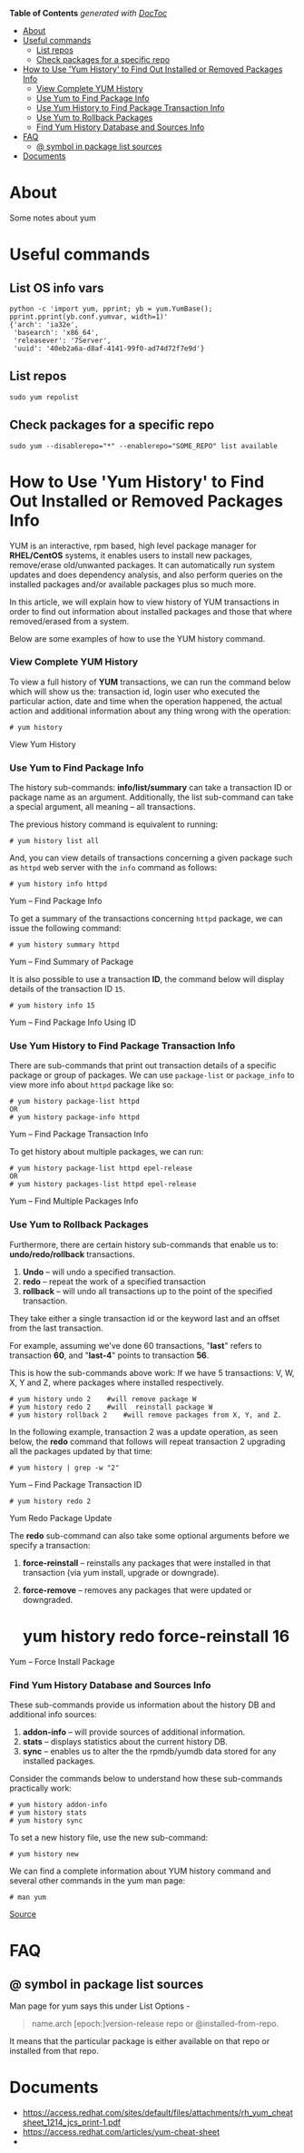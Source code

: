 <!-- START doctoc generated TOC please keep comment here to allow auto update -->
<!-- DON'T EDIT THIS SECTION, INSTEAD RE-RUN doctoc TO UPDATE -->
**Table of Contents**  *generated with [DocToc](https://github.com/thlorenz/doctoc)*

- [About](#about)
- [Useful commands](#useful-commands)
  - [List repos](#list-repos)
  - [Check packages for a specific repo](#check-packages-for-a-specific-repo)
- [How to Use 'Yum History' to Find Out Installed or Removed Packages Info](#how-to-use-yum-history-to-find-out-installed-or-removed-packages-info)
    - [View Complete YUM History](#view-complete-yum-history)
    - [Use Yum to Find Package Info](#use-yum-to-find-package-info)
    - [Use Yum History to Find Package Transaction Info](#use-yum-history-to-find-package-transaction-info)
    - [Use Yum to Rollback Packages](#use-yum-to-rollback-packages)
    - [Find Yum History Database and Sources Info](#find-yum-history-database-and-sources-info)
- [FAQ](#faq)
  - [@ symbol in package list sources](#-symbol-in-package-list-sources)
- [Documents](#documents)

<!-- END doctoc generated TOC please keep comment here to allow auto update -->

# About

Some notes about yum

# Useful commands

## List OS info vars
```
python -c 'import yum, pprint; yb = yum.YumBase(); pprint.pprint(yb.conf.yumvar, width=1)'
{'arch': 'ia32e',
 'basearch': 'x86_64',
 'releasever': '7Server',
 'uuid': '40eb2a6a-d8af-4141-99f0-ad74d72f7e9d'}
```

## List repos
```
sudo yum repolist
```

## Check packages for a specific repo
```
sudo yum --disablerepo="*" --enablerepo="SOME_REPO" list available
```


# How to Use 'Yum History' to Find Out Installed or Removed Packages Info

YUM is an interactive, rpm based, high level package manager for **RHEL/CentOS** systems, it enables users to install new packages, remove/erase old/unwanted packages. It can automatically run system updates  and does dependency analysis, and also perform queries on the installed packages  and/or available packages plus so much more.

In this article, we will explain how to view history of YUM transactions in order to find out information about installed packages and those that where removed/erased from a system.

Below are some examples of how to use the YUM history command.

### View Complete YUM History

To view a full history of **YUM** transactions, we can run the command below which will show us the: transaction id, login user who executed the particular action, date and time when the operation happened, the actual action and additional information about any thing wrong with the operation:
    
    
    # yum history 
    

View Yum History

### Use Yum to Find Package Info

The history sub-commands: **info/list/summary** can take a transaction ID or package name as an argument. Additionally, the list sub-command can take a special argument, all meaning – all transactions.

The previous history command is equivalent to running:
    
    
    # yum history list all
    

And, you can view details of transactions concerning a given package such as `httpd` web server with the `info` command as follows:
    
    
    # yum history info httpd
    

Yum – Find Package Info

To get a summary of the transactions concerning `httpd` package, we can issue the following command:
    
    
    # yum history summary httpd
    


Yum – Find Summary of Package

It is also possible to use a transaction **ID**, the command below will display details of the transaction ID `15`.
    
    
    # yum history info 15
    

Yum – Find Package Info Using ID

### Use Yum History to Find Package Transaction Info

There are sub-commands that print out transaction details of a specific package or group of packages. We can use `package-list` or `package_info` to view more info about `httpd` package like so:
    
    
    # yum history package-list httpd
    OR
    # yum history package-info httpd
    

Yum – Find Package Transaction Info

To get history about multiple packages, we can run:
    
    
    # yum history package-list httpd epel-release
    OR
    # yum history packages-list httpd epel-release
    

Yum – Find Multiple Packages Info

### Use Yum to Rollback Packages

Furthermore, there are certain history sub-commands that enable us to: **undo/redo/rollback** transactions.

1. **Undo** – will undo a specified transaction.
2. **redo** – repeat the work of a specified transaction
3. **rollback** – will undo all transactions up to the point of the specified transaction.

They take either a single transaction id or the keyword last and an offset from the last transaction.

For example, assuming we've done 60 transactions, "**last**" refers to transaction **60**, and "**last-4**" points to transaction **56**.

This is how the sub-commands above work: If we have 5 transactions: V, W, X, Y and Z, where packages where installed respectively.
    
    
    # yum history undo 2    #will remove package W
    # yum history redo 2    #will  reinstall package W
    # yum history rollback 2    #will remove packages from X, Y, and Z. 
    

In the following example, transaction 2 was a update operation, as seen below, the **redo** command that follows will repeat transaction 2 upgrading all the packages updated by that time:
    
    
    # yum history | grep -w "2"
    

Yum – Find Package Transaction ID
    
    
    # yum history redo 2
    

Yum Redo Package Update

The **redo** sub-command can also take some optional arguments before we specify a transaction:

1. **force-reinstall** – reinstalls any packages that were installed in that transaction (via yum install, upgrade or downgrade).
2. **force-remove** – removes any packages that were updated or downgraded.
    
    
    # yum history redo force-reinstall 16
    

Yum – Force Install Package

### Find Yum History Database and Sources Info

These sub-commands provide us information about the history DB and additional info sources:

1. **addon-info** – will provide sources of additional information.
2. **stats** – displays statistics about the current history DB.
3. **sync** – enables us to alter the the rpmdb/yumdb data stored for any installed packages.

Consider the commands below to understand how these sub-commands practically work:
    
    
    # yum history addon-info
    # yum history stats
    # yum history sync
    

To set a new history file, use the new sub-command:
    
    
    # yum history new
    

We can find a complete information about YUM history command and several other commands in the yum man page:
    
    
    # man yum
    
[Source](https://www.tecmint.com/view-yum-history-to-find-packages-info/ "Permalink to How to Use 'Yum History' to Find Out Installed or Removed Packages Info")


# FAQ

## @ symbol in package list sources

Man page for yum says this under List Options -
>name.arch [epoch:]version-release repo or @installed-from-repo. 

It means that the particular package is either available on that repo or installed from that repo.

# Documents

* https://access.redhat.com/sites/default/files/attachments/rh_yum_cheatsheet_1214_jcs_print-1.pdf
* https://access.redhat.com/articles/yum-cheat-sheet
*
